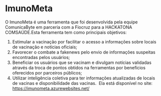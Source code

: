 # ImunoMeta
O ImunoMeta é uma ferramenta que foi desenvolvida pela equipe ComunicaByte em parceria com a Fiocruz para a HACKATONA COMSAÚDE.Esta ferramenta tem como principais objetivos: 
1. Estimular a vacinação por facilitar o acesso a informações sobre locais de vacinação e notícias oficiais; 
2. Favorecer o combate a fakenews pelo envio de informações suspeitas encontradas pelos usuários;
3. Beneficiar os usuários que se vacinam e divulgam notícias validadas através da troca de pontos obtidos na ferramentas por benefícios oferecidos por parceiros públicos;
4. Utilizar inteligência coletiva para ter informações atualizadas de locais de vacinas e disponibilidade das vacinas. 
Ela está disponível no site: https://imunometa.azurewebsites.net/
